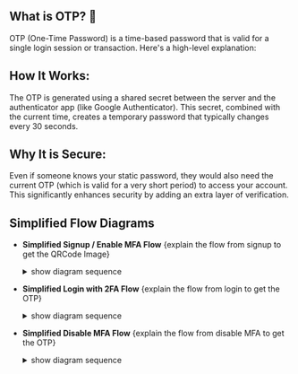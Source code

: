 ## What is OTP? 🤔
OTP (One-Time Password) is a time-based password that is valid for a single login session or transaction. Here's a high-level explanation:


## How It Works:
The OTP is generated using a shared secret between the server and the authenticator app (like Google Authenticator). This secret, combined with the current time, creates a temporary password that typically changes every 30 seconds.


## Why It is Secure:
Even if someone knows your static password, they would also need the current OTP (which is valid for a very short period) to access your account. This significantly enhances security by adding an extra layer of verification.


## Simplified Flow Diagrams

- **Simplified Signup / Enable MFA Flow**
    {explain the flow from signup to get the QRCode Image}
    <details>
    <summary>show diagram sequence</summary>

    ```mermaid
    sequenceDiagram
        participant U as Client
        participant S as FastAPI Server
        participant DB as Database (users_db)
        participant T as TwoFactorAuth Class

        U->>S: POST /signup <br>{username, password, enable_mfa: true}
        S->>DB: Check if user exists
        alt User does not exist
            S->>DB: Create user record <br> with password & mfa_enabled true
            S->>T: Initialize TwoFactorAuth(username)
            T-->>S: Generate new secret
            S->>DB: Save mfa_secret (generated secret) in user record
            T->>S: get_provisioning_uri(issuer_name)
            S->>U: Return <br>{message: "Signup successful", mfa_enabled: true, provisioning_uri: URI}
        else
            S-->>U: Return <br> error "User already exists"
        end


        U->>S: POST /qrcode/{username}
        S->>DB: Check User Data and MFA Status
        alt User exist and
            S->>U: Return <br>QRCode Image contain on URI OTP
        else User not exist or MFA is not Enable
            S-->>U: Return <br> error "User already exists or MFA Enable"
        end
    ``` 
    </details>


- **Simplified Login with 2FA Flow**
    {explain the flow from login to get the OTP}
    <details>
    <summary>show diagram sequence</summary>

    ```mermaid
    sequenceDiagram
        participant U as User
        participant S as FastAPI Server
        participant DB as Database (users_db)
        participant T as TwoFactor Class

        U->>S: POST /login <br>{username, password}
        S->>DB: Lookup user record by username
        alt User not found or invalid password
            S-->>U: Return <br>error "Invalid credentials"
        else
            S->>DB: Check mfa_enabled flag
            alt MFA disabled
                S-->>U: Return <br>login success with token (dummy_token_no_mfa)
            else MFA enabled
                S-->>U: Return response "MFA enabled. Please submit OTP" (mfa_required: true)
                U->>S: POST /login-2fa <br>{username, token}
                S->>DB: Retrieve mfa_secret from user record
                S->>T: Instantiate TwoFactor(username, secret)
                T-->>S: Verify OTP via verify_token(token)
                alt OTP valid
                    S-->>U: Return <br>login success with token (dummy_token_with_mfa)
                else OTP invalid
                    S-->>U: Return <br>error "Invalid OTP"
                end
            end
        end
    ```
    </details>

- **Simplified Disable MFA Flow**
    {explain the flow from disable MFA to get the OTP}
    <details>
    <summary>show diagram sequence</summary>

    ```mermaid
    sequenceDiagram
        participant U as User
        participant S as FastAPI Server
        participant DB as Database (users_db)
        participant T as TwoFactor Class

        U->>S: POST /disable-mfa <br>{username, password, token}
        S->>DB: Lookup user by username
        alt User not found
            S-->>U: Return <br>error "User not found"
        else
            S->>DB: Validate password
            alt Incorrect password
                S-->>U: Return <br>error "Incorrect password"
            else
                S->>DB: Check if MFA is enabled
                alt MFA already disabled
                    S-->>U: Return <br>error "MFA is already disabled"
                else
                    S->>T: Instantiate TwoFactor(username, user.mfa_secret)
                    T-->>S: Verify OTP via verify_token(token)
                    alt OTP valid
                        S->>DB: Update user record (set mfa_enabled to false & clear mfa_secret)
                        S-->>U: Return <br>{message: "MFA disabled successfully"}
                    else
                        S-->>U: Return <br>error "Invalid OTP for disabling MFA"
                    end
                end
            end
        end
    ```
    </details>


